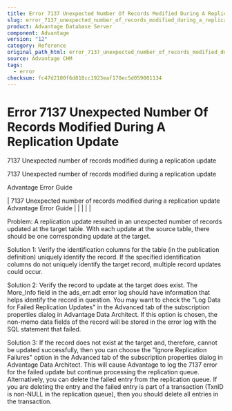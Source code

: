 ```yaml
---
title: Error 7137 Unexpected Number Of Records Modified During A Replication Update
slug: error_7137_unexpected_number_of_records_modified_during_a_replication_update
product: Advantage Database Server
component: Advantage
version: "12"
category: Reference
original_path_html: error_7137_unexpected_number_of_records_modified_during_a_replication_update.htm
source: Advantage CHM
tags:
  - error
checksum: fc47d2100f6d818cc1923eaf170ec5d059001134
---
```


# Error 7137 Unexpected Number Of Records Modified During A Replication Update

7137 Unexpected number of records modified during a replication update

7137 Unexpected number of records modified during a replication update

Advantage Error Guide

| 7137 Unexpected number of records modified during a replication update  Advantage Error Guide |  |  |  |  |

Problem: A replication update resulted in an unexpected number of records updated at the target table. With each update at the source table, there should be one corresponding update at the target.

Solution 1: Verify the identification columns for the table (in the publication definition) uniquely identify the record. If the specified identification columns do not uniquely identify the target record, multiple record updates could occur.

Solution 2: Verify the record to update at the target does exist. The More\_Info field in the ads\_err.adt error log should have information that helps identify the record in question. You may want to check the "Log Data for Failed Replication Updates" in the Advanced tab of the subscription properties dialog in Advantage Data Architect. If this option is chosen, the non-memo data fields of the record will be stored in the error log with the SQL statement that failed.

Solution 3: If the record does not exist at the target and, therefore, cannot be updated successfully, then you can choose the "Ignore Replication Failures" option in the Advanced tab of the subscription properties dialog in Advantage Data Architect. This will cause Advantage to log the 7137 error for the failed update but continue processing the replication queue. Alternatively, you can delete the failed entry from the replication queue. If you are deleting the entry and the failed entry is part of a transaction (TxnID is non-NULL in the replication queue), then you should delete all entries in the transaction.
